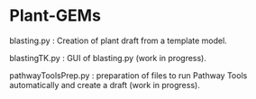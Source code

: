 # Plant-GEMs

blasting.py : Creation of plant draft from a template model.

blastingTK.py : GUI of blasting.py (work in progress).

pathwayToolsPrep.py : preparation of files to run Pathway Tools automatically and create a draft (work in progress).
